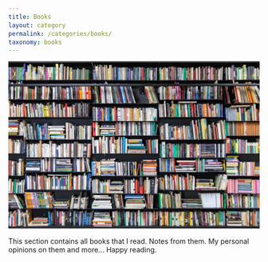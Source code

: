 ```yaml
---
title: Books
layout: category
permalink: /categories/books/
taxonomy: books
---
```


![Books](/assets/imgs/books.jpg)

This section contains all books that I read. Notes from them. My personal opinions on them
and more... Happy reading.